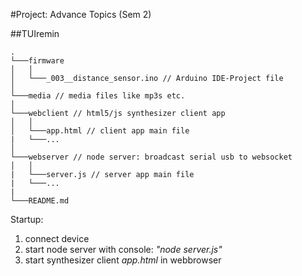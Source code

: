 #Project: Advance Topics (Sem 2)

##TUIremin

```
.
└───firmware
│   │
│   └───_003__distance_sensor.ino // Arduino IDE-Project file
│   
└───media // media files like mp3s etc.
│   
└───webclient // html5/js synthesizer client app
│   │
│   └───app.html // client app main file
|   └───...
│   
└───webserver // node server: broadcast serial usb to websocket
│   │
|   └───server.js // server app main file
|   └───...
|
└───README.md  
```


Startup:

1. connect device
2. start node server with console: <i>"node server.js"</i>
3. start synthesizer client <i>app.html</i> in webbrowser